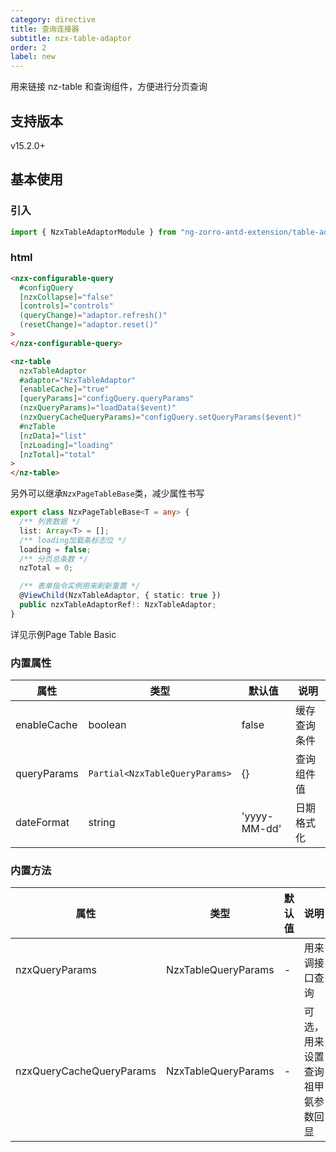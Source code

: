 ```yaml
---
category: directive
title: 查询连接器
subtitle: nzx-table-adaptor
order: 2
label: new
---
```


用来链接 nz-table 和查询组件，方便进行分页查询

## 支持版本

<label type="success">v15.2.0+</label>

## 基本使用

### 引入

```ts
import { NzxTableAdaptorModule } from "ng-zorro-antd-extension/table-adaptor";
```

### html

```html
<nzx-configurable-query
  #configQuery
  [nzxCollapse]="false"
  [controls]="controls"
  (queryChange)="adaptor.refresh()"
  (resetChange)="adaptor.reset()"
>
</nzx-configurable-query>

<nz-table
  nzxTableAdaptor
  #adaptor="NzxTableAdaptor"
  [enableCache]="true"
  [queryParams]="configQuery.queryParams"
  (nzxQueryParams)="loadData($event)"
  (nzxQueryCacheQueryParams)="configQuery.setQueryParams($event)"
  #nzTable
  [nzData]="list"
  [nzLoading]="loading"
  [nzTotal]="total"
>
</nz-table>
```
另外可以继承`NzxPageTableBase`类，减少属性书写
```ts
export class NzxPageTableBase<T = any> {
  /** 列表数据 */
  list: Array<T> = [];
  /** loading加载条标志位 */
  loading = false;
  /** 分页总条数 */
  nzTotal = 0;

  /** 表单指令实例用来刷新重置 */
  @ViewChild(NzxTableAdaptor, { static: true })
  public nzxTableAdaptorRef!: NzxTableAdaptor;
}
```
详见示例Page Table Basic
### 内置属性

| 属性        | 类型                         | 默认值       | 说明         |
| ----------- | ---------------------------- | ------------ | ------------ |
| enableCache | boolean                      | false        | 缓存查询条件 |
| queryParams | `Partial<NzxTableQueryParams>` | {}           | 查询组件值   |
| dateFormat  | string                       | 'yyyy-MM-dd' | 日期格式化   |

### 内置方法

| 属性                     | 类型                | 默认值 | 说明                             |
| ------------------------ | ------------------- | ------ | -------------------------------- |
| nzxQueryParams           | NzxTableQueryParams | -      | 用来调接口查询                   |
| nzxQueryCacheQueryParams | NzxTableQueryParams | -      | 可选，用来设置查询祖甲氨参数回显 |
